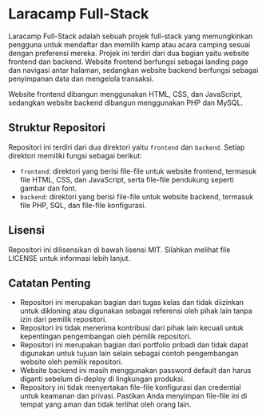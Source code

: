# Laracamp Full-Stack

Laracamp Full-Stack adalah sebuah projek full-stack yang memungkinkan pengguna untuk mendaftar dan memilih kamp atau acara camping sesuai dengan preferensi mereka. Projek ini terdiri dari dua bagian yaitu website frontend dan backend. Website frontend berfungsi sebagai landing page dan navigasi antar halaman, sedangkan website backend berfungsi sebagai penyimpanan data dan mengelola transaksi.

Website frontend dibangun menggunakan HTML, CSS, dan JavaScript, sedangkan website backend dibangun menggunakan PHP dan MySQL.

## Struktur Repositori

Repositori ini terdiri dari dua direktori yaitu `frontend` dan `backend`. Setiap direktori memiliki fungsi sebagai berikut:

-   `frontend`: direktori yang berisi file-file untuk website frontend, termasuk file HTML, CSS, dan JavaScript, serta file-file pendukung seperti gambar dan font.
-   `backend`: direktori yang berisi file-file untuk website backend, termasuk file PHP, SQL, dan file-file konfigurasi.

## Lisensi

Repositori ini dilisensikan di bawah lisensi MIT. Silahkan melihat file LICENSE untuk informasi lebih lanjut.

## Catatan Penting

-   Repositori ini merupakan bagian dari tugas kelas dan tidak diizinkan untuk dikloning atau digunakan sebagai referensi oleh pihak lain tanpa izin dari pemilik repositori.
-   Repositori ini tidak menerima kontribusi dari pihak lain kecuali untuk kepentingan pengembangan oleh pemilik repositori.
-   Repositori ini merupakan bagian dari portfolio pribadi dan tidak dapat digunakan untuk tujuan lain selain sebagai contoh pengembangan website oleh pemilik repositori.
-   Website backend ini masih menggunakan password default dan harus diganti sebelum di-deploy di lingkungan produksi.
-   Repository ini tidak menyertakan file-file konfigurasi dan credential untuk keamanan dan privasi. Pastikan Anda menyimpan file-file ini di tempat yang aman dan tidak terlihat oleh orang lain.
